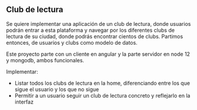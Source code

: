 ## Club de lectura

Se quiere implementar una aplicación de un club de lectura, donde usuarios podrán entrar a esta plataforma y navegar por los diferentes clubs de lectura de su ciudad, donde podrás encontrar cientos de clubs. Partimos entonces, de usuarios y clubs como modelo de datos.

Este proyecto parte con un cliente en angular y la parte servidor en node 12 y mongodb, ambos funcionales.

Implementar:

- Listar todos los clubs de lectura en la home, diferenciando entre los que sigue el usuario y los que no sigue
- Permitir a un usuario seguir un club de lectura concreto y reflejarlo en la interfaz

